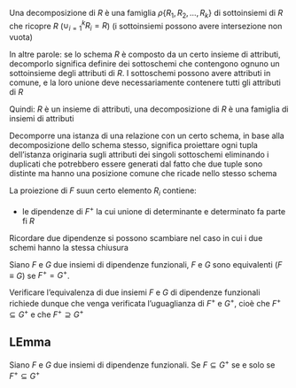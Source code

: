 Una decomposizione di $R$ è una famiglia $\rho \{R_{1},R_{2},\dots,R_{k}\}$ di sottoinsiemi di $R$ che ricopre $R$ ($\cup_{i=1}^k R_{i}=R$) (i sottoinsiemi possono avere intersezione non vuota)

In altre parole: se lo schema $R$ è composto da un certo insieme di attributi, decomporlo significa definire dei sottoschemi che contengono ognuno un sottoinsieme degli attributi di $R$. I sottoschemi possono avere attributi in comune, e la loro unione deve necessariamente contenere tutti gli attributi di $R$

Quindi: $R$ è un insieme di attributi, una decomposizione di $R$ è una famiglia di insiemi di attributi


Decomporre una istanza di una relazione con un certo schema, in base alla decomposizione dello schema stesso, significa proiettare ogni tupla dell’istanza originaria sugli attributi dei singoli sottoschemi eliminando i duplicati che potrebbero essere generati dal fatto che due tuple sono distinte ma hanno una posizione comune che ricade nello stesso schema

La proiezione di $F$ suun certo elemento $R_{i}$ contiene:
- le dipendenze di $F^+$ la cui unione di determinante e determinato fa parte fi $R$

Ricordare due dipendenze si possono scambiare nel caso in cui i due schemi hanno la stessa chiusura


Siano $F$ e $G$ due insiemi di dipendenze funzionali, $F$ e $G$ sono equivalenti ($F\equiv G$) se $F^+=G^+$. 


Verificare l’equivalenza di due insiemi $F$ e $G$ di dipendenze funzionali richiede dunque che venga verificata l’uguaglianza di $F^+$ e $G^+$, cioè che $F^+\subseteq G^+$ e che $F^+\supseteq G^+$


## LEmma
Siano $F$ e $G$ due insiemi di dipendenze funzionali. Se $F\subseteq G^+$ se e solo se $F^+\subseteq G^+$

